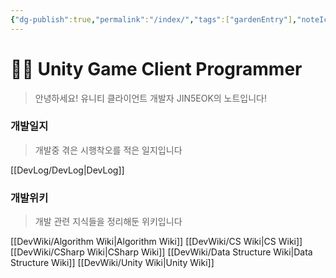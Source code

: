 ```yaml
---
{"dg-publish":true,"permalink":"/index/","tags":["gardenEntry"],"noteIcon":"","created":"2025-07-19T17:50:27.000+09:00","updated":"2025-07-20T03:28:01.000+09:00"}
---
```


# 👨‍💻 Unity Game Client Programmer

> 안녕하세요! 유니티 클라이언트 개발자 JIN5EOK의 노트입니다! 

### 개발일지

> 개발중 겪은 시행착오를 적은 일지입니다

[[DevLog/DevLog\|DevLog]]
### 개발위키

> 개발 관련 지식들을 정리해둔 위키입니다
 
[[DevWiki/Algorithm Wiki\|Algorithm Wiki]]
[[DevWiki/CS Wiki\|CS Wiki]]
[[DevWiki/CSharp Wiki\|CSharp Wiki]]
[[DevWiki/Data Structure Wiki\|Data Structure Wiki]]
[[DevWiki/Unity Wiki\|Unity Wiki]]
